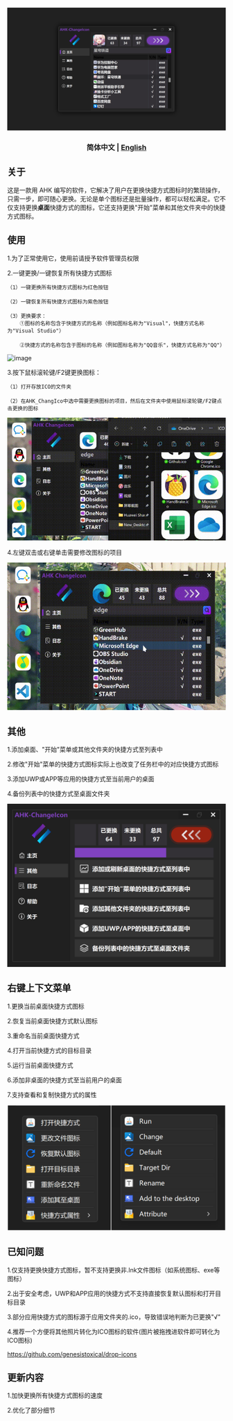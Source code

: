 ![image](https://github.com/iKineticate/AHK-ChangeIcon/blob/main/Introduction/AHK_ChangeIcon.png)

<h3 align="center"> 简体中文 | <a href='./README-en_US.md'>English</a></h3>

## 关于

这是一款用 AHK 编写的软件，它解决了用户在更换快捷方式图标时的繁琐操作，只需一步，即可随心更换。无论是单个图标还是批量操作，都可以轻松满足。它不仅支持更换**桌面**快捷方式的图标，它还支持更换"开始"菜单和其他文件夹中的快捷方式图标。

## 使用

1.为了正常使用它，使用前请授予软件管理员权限

2.一键更换/一键恢复所有快捷方式图标

    （1）一键更换所有快捷方式图标为红色按钮

    （2）一键恢复所有快捷方式图标为紫色按钮

    （3）更换要求：
        ①图标的名称包含于快捷方式的名称（例如图标名称为"Visual"，快捷方式名称为"Visual Studio"）

        ②快捷方式的名称包含于图标的名称（例如图标名称为"QQ音乐"，快捷方式名称为"QQ"）

![image](https://github.com/iKineticate/AHK-ChangeIcon/blob/main/Introduction/Auto_Change.gif)

3.按下鼠标滚轮键/F2键更换图标：

    （1）打开存放ICO的文件夹

    （2）在AHK_ChangIco中选中需要更换图标的项目，然后在文件夹中使用鼠标滚轮键/F2键点击更换的图标

![image](https://github.com/iKineticate/AHK-ChangeIcon/blob/main/Introduction/MButtom&F2.gif)

4.左键双击或右键单击需要修改图标的项目

![image](https://github.com/iKineticate/AHK-ChangeIcon/blob/main/Introduction/LButtom&Menu.gif)

## 其他

1.添加桌面、"开始"菜单或其他文件夹的快捷方式至列表中

2.修改"开始"菜单的快捷方式图标实际上也改变了任务栏中的对应快捷方式图标

3.添加UWP或APP等应用的快捷方式至当前用户的桌面

4.备份列表中的快捷方式至桌面文件夹

![image](https://github.com/iKineticate/AHK-ChangeIcon/blob/main/Introduction/Other.png)

## 右键上下文菜单

1.更换当前桌面快捷方式图标

2.恢复当前桌面快捷方式默认图标

3.重命名当前桌面快捷方式

4.打开当前快捷方式的目标目录

5.运行当前桌面快捷方式

6.添加非桌面的快捷方式至当前用户的桌面

7.支持查看和复制快捷方式的属性

![image](https://github.com/iKineticate/AHK-ChangeIcon/blob/main/Introduction/Menu.jpg)

## 已知问题

1.仅支持更换快捷方式图标，暂不支持更换非.lnk文件图标（如系统图标、exe等图标）

2.出于安全考虑，UWP和APP应用的快捷方式不支持直接恢复默认图标和打开目标目录

3.部分应用快捷方式的图标源于应用文件夹的.ico，导致错误地判断为已更换"√"

4.推荐一个方便将其他照片转化为ICO图标的软件(图片被拖拽进软件即可转化为ICO图标)

https://github.com/genesistoxical/drop-icons

## 更新内容

1.加快更换所有快捷方式图标的速度

2.优化了部分细节